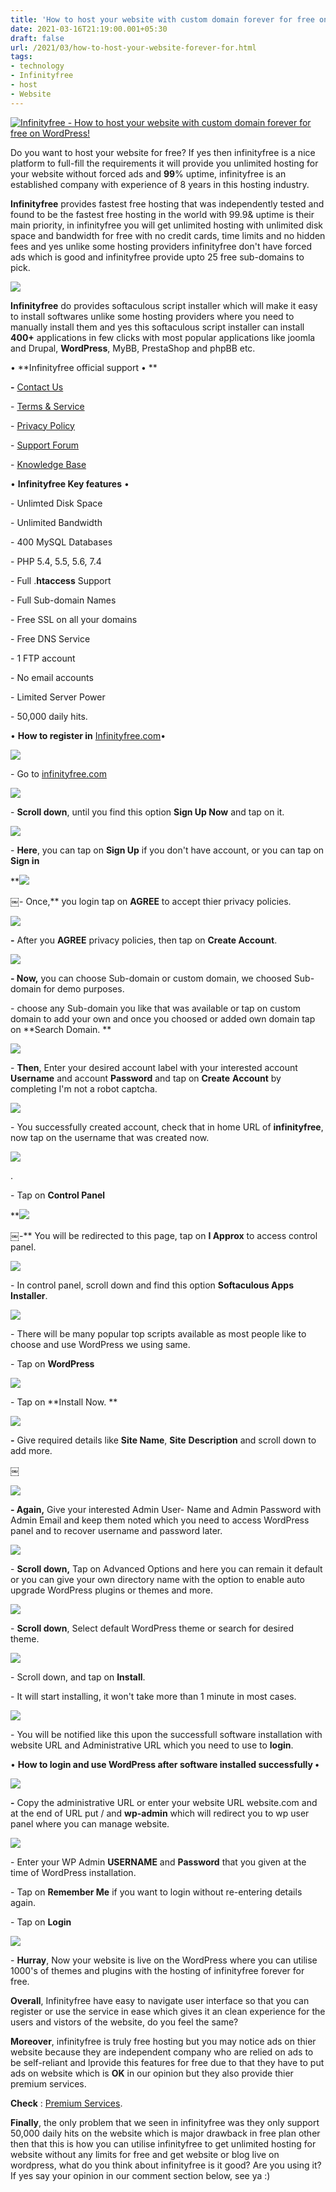 ```yaml
---
title: 'How to host your website with custom domain forever for free on WordPress!'
date: 2021-03-16T21:19:00.001+05:30
draft: false
url: /2021/03/how-to-host-your-website-forever-for.html
tags: 
- technology
- Infinityfree
- host
- Website
---
```


[![Infinityfree - How to host your website with custom domain forever for free on WordPress!](https://lh3.googleusercontent.com/-YClgI7ptHj4/YFRXu1LcviI/AAAAAAAADp4/hizG9TK4clQQGe_JKCpon2iP9-zpwllVACLcBGAsYHQ/s1600/1616140215362354-0.png "Infinityfree - How to host your website with custom domain forever for free on WordPress!")](https://lh3.googleusercontent.com/-YClgI7ptHj4/YFRXu1LcviI/AAAAAAAADp4/hizG9TK4clQQGe_JKCpon2iP9-zpwllVACLcBGAsYHQ/s1600/1616140215362354-0.png)

  

Do you want to host your website for free? If yes then infinityfree is a nice platform to full-fill the requirements it will provide you unlimited hosting for your website without forced ads and **99**% uptime, infinityfree is an established company with experience of 8 years in this hosting industry. 

  

**Infinityfree** provides fastest free hosting that was independently tested and found to be the fastest free hosting in the world with 99.9& uptime is their main priority, in infinityfree you will get unlimited hosting with unlimited disk space and bandwidth for free with no credit cards, time limits and no hidden fees and yes unlike some hosting providers infinityfree don't have forced ads which is good and infinityfree provide upto 25 free sub-domains to pick. 

  

  

 [![](https://lh3.googleusercontent.com/-lq114To5lm4/YFN18ZdLDLI/AAAAAAAADpg/ymfVfPfK_ww2CZLEYvX6WjvagcKJW5ncQCLcBGAsYHQ/s1600/1616082337984408-1.png)](https://lh3.googleusercontent.com/-lq114To5lm4/YFN18ZdLDLI/AAAAAAAADpg/ymfVfPfK_ww2CZLEYvX6WjvagcKJW5ncQCLcBGAsYHQ/s1600/1616082337984408-1.png) 

  

  

**Infinityfree** do provides softaculous script installer which will make it easy to install softwares unlike some hosting providers where you need to manually install them and yes this softaculous script installer can install **400+** applications in few clicks with most popular applications like joomla and Drupal, **WordPress**, MyBB, PrestaShop and phpBB etc.

  

• **Infinityfree official support • **

**\-** [Contact Us](https://infinityfree.net/contact/)

\- [Terms & Service](https://infinityfree.net/terms/)[](https://infinityfree.net/terms/)

\- [Privacy Policy](https://infinityfree.net/privacy/)

\- [Support Forum](https://forum.infinityfree.net/)

\- [Knowledge Base](https://support.infinityfree.net/)

  

• **Infinityfree Key features** •

  

\- Unlimted Disk Space

  

\- Unlimited Bandwidth

  

\- 400 MySQL Databases

  

\- PHP 5.4, 5.5, 5.6, 7.4

  

\- Full .**htaccess** Support

  

\- Full Sub-domain Names

  

\- Free SSL on all your domains

  

\- Free DNS Service

  

\- 1 FTP account

  

\- No email accounts

  

\- Limited Server Power

  

\- 50,000 daily hits. 

  

• **How to register in** [Infinityfree.com](http://www.Infinityfree.com)•

  

 [![](https://lh3.googleusercontent.com/-HLJkDWGOzu0/YFN1obuZvII/AAAAAAAADpU/2dPGHO155ZAvwOBhsWySC_NRvsOUoI2LACLcBGAsYHQ/s1600/1616082291131103-2.png)](https://lh3.googleusercontent.com/-HLJkDWGOzu0/YFN1obuZvII/AAAAAAAADpU/2dPGHO155ZAvwOBhsWySC_NRvsOUoI2LACLcBGAsYHQ/s1600/1616082291131103-2.png) 

  

\- Go to [infinityfree.com](http://www.infinityfree.com)

  

 [![](https://lh3.googleusercontent.com/-0MqKE2NElJs/YFN1cuSCLuI/AAAAAAAADpQ/Aio5e12aaMcEEhAK04V6TFzKzCjXM8hBQCLcBGAsYHQ/s1600/1616082114913848-3.png)](https://lh3.googleusercontent.com/-0MqKE2NElJs/YFN1cuSCLuI/AAAAAAAADpQ/Aio5e12aaMcEEhAK04V6TFzKzCjXM8hBQCLcBGAsYHQ/s1600/1616082114913848-3.png) 

  

\- **Scroll down**, until you find this option **Sign Up Now** and tap on it. 

  

 [![](https://lh3.googleusercontent.com/-CtXUmojh8LQ/YFN0wFGkkFI/AAAAAAAADpE/TlJptVKLg0YrVUJLzhoamu5obPk8EfE5ACLcBGAsYHQ/s1600/1616082094177572-4.png)](https://lh3.googleusercontent.com/-CtXUmojh8LQ/YFN0wFGkkFI/AAAAAAAADpE/TlJptVKLg0YrVUJLzhoamu5obPk8EfE5ACLcBGAsYHQ/s1600/1616082094177572-4.png) 

  

  

\- **Here**, you can tap on **Sign Up** if you don't have account, or you can tap on **Sign in**

 **[![](https://lh3.googleusercontent.com/-aeRHXPwlZ-g/YFN0rRt8pjI/AAAAAAAADo8/ixliYbo_IYgpWduAYM0snvWnj1V0aw0LQCLcBGAsYHQ/s1600/1616082035152987-5.png)](https://lh3.googleusercontent.com/-aeRHXPwlZ-g/YFN0rRt8pjI/AAAAAAAADo8/ixliYbo_IYgpWduAYM0snvWnj1V0aw0LQCLcBGAsYHQ/s1600/1616082035152987-5.png) 

￼- Once,** you login tap on **AGREE** to accept thier privacy policies. 

  

 [![](https://lh3.googleusercontent.com/-v3QsFOxHM0c/YFN0ckiCWTI/AAAAAAAADow/8geNcAtdeVczCItdOQ_rHc5enYRhwZSeQCLcBGAsYHQ/s1600/1616081997284743-6.png)](https://lh3.googleusercontent.com/-v3QsFOxHM0c/YFN0ckiCWTI/AAAAAAAADow/8geNcAtdeVczCItdOQ_rHc5enYRhwZSeQCLcBGAsYHQ/s1600/1616081997284743-6.png) 

  

**\-** After you **AGREE** privacy policies, then tap on **Create Account**. 

  

 [![](https://lh3.googleusercontent.com/-LHQKpSV3gO0/YFN0TB1XvbI/AAAAAAAADoo/D3H_MzllPrkaeBcb1kWmdsO2iTp5vMZJQCLcBGAsYHQ/s1600/1616081980965114-7.png)](https://lh3.googleusercontent.com/-LHQKpSV3gO0/YFN0TB1XvbI/AAAAAAAADoo/D3H_MzllPrkaeBcb1kWmdsO2iTp5vMZJQCLcBGAsYHQ/s1600/1616081980965114-7.png) 

  

**\- Now,** you can choose Sub-domain or custom domain, we choosed Sub-domain for demo purposes. 

  

\- choose any Sub-domain you like that was available or tap on custom domain to add your own and once you choosed or added own domain tap on **Search Domain. **

 **[![](https://lh3.googleusercontent.com/-wEvH-NThlKY/YFN0PFl35HI/AAAAAAAADog/b783YCLpOZEpFxwlT7DQpZWlqxa3wqyHQCLcBGAsYHQ/s1600/1616081950164882-8.png)](https://lh3.googleusercontent.com/-wEvH-NThlKY/YFN0PFl35HI/AAAAAAAADog/b783YCLpOZEpFxwlT7DQpZWlqxa3wqyHQCLcBGAsYHQ/s1600/1616081950164882-8.png)** 

\- **Then**, Enter your desired account label with your interested account **Username** and account **Password** and tap on **Create** **Account** by completing I'm not a robot captcha. 

  

 [![](https://lh3.googleusercontent.com/-jzRJz7AmZyE/YFN0Hb8DPRI/AAAAAAAADoc/Jn3T7mtuYooWThF8pM3IylzymfUTRRwWACLcBGAsYHQ/s1600/1616081921595396-9.png)](https://lh3.googleusercontent.com/-jzRJz7AmZyE/YFN0Hb8DPRI/AAAAAAAADoc/Jn3T7mtuYooWThF8pM3IylzymfUTRRwWACLcBGAsYHQ/s1600/1616081921595396-9.png) 

  

\- You successfully created account, check that in home URL of **infinityfree**, now tap on the username that was created now. 

  

 [![](https://lh3.googleusercontent.com/-GI9L92vfsLQ/YFN0ALXi9nI/AAAAAAAADoU/COJgh_E253o1KJHfArHJVqIVSi5putSMwCLcBGAsYHQ/s1600/1616081895280248-10.png)](https://lh3.googleusercontent.com/-GI9L92vfsLQ/YFN0ALXi9nI/AAAAAAAADoU/COJgh_E253o1KJHfArHJVqIVSi5putSMwCLcBGAsYHQ/s1600/1616081895280248-10.png) 

  

. 

\- Tap on **Control Panel**

 **[![](https://lh3.googleusercontent.com/-uQL0oLLByiY/YFNz5s4j4rI/AAAAAAAADoM/yxO8L0AtbT8Eb4goqjD10xoBwqjr1isSwCLcBGAsYHQ/s1600/1616081876465047-11.png)](https://lh3.googleusercontent.com/-uQL0oLLByiY/YFNz5s4j4rI/AAAAAAAADoM/yxO8L0AtbT8Eb4goqjD10xoBwqjr1isSwCLcBGAsYHQ/s1600/1616081876465047-11.png) 

￼-** You will be redirected to this page, tap on **I Approx** to access control panel. 

  

 [![](https://lh3.googleusercontent.com/-wbCFaG5UjGQ/YFNz0yP347I/AAAAAAAADoE/QwV9MS3MuDYQH8OmT2Z5_QRYFctUreztACLcBGAsYHQ/s1600/1616081836827011-12.png)](https://lh3.googleusercontent.com/-wbCFaG5UjGQ/YFNz0yP347I/AAAAAAAADoE/QwV9MS3MuDYQH8OmT2Z5_QRYFctUreztACLcBGAsYHQ/s1600/1616081836827011-12.png) 

  

\- In control panel, scroll down and find this option **Softaculous Apps Installer**. 

  

 [![](https://lh3.googleusercontent.com/-bO97PJtUasY/YFNzq4YOJtI/AAAAAAAADn8/sSO_q4LxjeEhg1yAqsr2Auvmm0EQmYHdACLcBGAsYHQ/s1600/1616081823946015-13.png)](https://lh3.googleusercontent.com/-bO97PJtUasY/YFNzq4YOJtI/AAAAAAAADn8/sSO_q4LxjeEhg1yAqsr2Auvmm0EQmYHdACLcBGAsYHQ/s1600/1616081823946015-13.png) 

  

\- There will be many popular top scripts available as most people like to choose and use WordPress we using same. 

  

\- Tap on **WordPress**

 **[![](https://lh3.googleusercontent.com/-e3ViqFUPFbY/YFNzn5KDNgI/AAAAAAAADn0/peURPWXGcYAS54ERdEyIjofKjIG4JrlDgCLcBGAsYHQ/s1600/1616081794810575-14.png)](https://lh3.googleusercontent.com/-e3ViqFUPFbY/YFNzn5KDNgI/AAAAAAAADn0/peURPWXGcYAS54ERdEyIjofKjIG4JrlDgCLcBGAsYHQ/s1600/1616081794810575-14.png)** 

  

\- Tap on **Install Now. **

 **[![](https://lh3.googleusercontent.com/-4UJtszK5X-4/YFNzgQ_auAI/AAAAAAAADnw/M-OniS00PjsfJf6hEyvud6xwTuGo2YBOACLcBGAsYHQ/s1600/1616081783781588-15.png)](https://lh3.googleusercontent.com/-4UJtszK5X-4/YFNzgQ_auAI/AAAAAAAADnw/M-OniS00PjsfJf6hEyvud6xwTuGo2YBOACLcBGAsYHQ/s1600/1616081783781588-15.png)** 

**\-** Give required details like **Site Name**, **Site** **Description** and scroll down to add more. 

**￼**

 **[![](https://lh3.googleusercontent.com/-COxyR4E_YvE/YFNzdvfl88I/AAAAAAAADno/1yo2d_JwjS8ItkIoCvWcZd708Vd9ggqqgCLcBGAsYHQ/s1600/1616081771593972-16.png)](https://lh3.googleusercontent.com/-COxyR4E_YvE/YFNzdvfl88I/AAAAAAAADno/1yo2d_JwjS8ItkIoCvWcZd708Vd9ggqqgCLcBGAsYHQ/s1600/1616081771593972-16.png)** 

**\- Again,** Give your interested Admin User- Name and Admin Password with Admin Email and keep them noted which you need to access WordPress panel and to recover username and password later. 

  

 [![](https://lh3.googleusercontent.com/-H3pF7yg9u1E/YFNzalHcS2I/AAAAAAAADnk/5dAZdG36G-8QOM_Fm0OyjCXRWZIv0Is1QCLcBGAsYHQ/s1600/1616081760095152-17.png)](https://lh3.googleusercontent.com/-H3pF7yg9u1E/YFNzalHcS2I/AAAAAAAADnk/5dAZdG36G-8QOM_Fm0OyjCXRWZIv0Is1QCLcBGAsYHQ/s1600/1616081760095152-17.png) 

  

\- **Scroll down,** Tap on Advanced Options and here you can remain it default or you can give your own directory name with the option to enable auto upgrade WordPress plugins or themes and more. 

  

 [![](https://lh3.googleusercontent.com/-6rCcgiSj900/YFNzX11fmMI/AAAAAAAADng/ESB-B7BSp4UsmZcB0JGgOd1lAZ4rCydZACLcBGAsYHQ/s1600/1616081723085916-18.png)](https://lh3.googleusercontent.com/-6rCcgiSj900/YFNzX11fmMI/AAAAAAAADng/ESB-B7BSp4UsmZcB0JGgOd1lAZ4rCydZACLcBGAsYHQ/s1600/1616081723085916-18.png) 

  

\- **Scroll down**, Select default WordPress theme or search for desired theme. 

  

 [![](https://lh3.googleusercontent.com/-oZsOja3VL8w/YFNzOoxFqhI/AAAAAAAADnc/xWkETiclPuQcBh6ug0Z7314s8FfEEXV_gCLcBGAsYHQ/s1600/1616081682700646-19.png)](https://lh3.googleusercontent.com/-oZsOja3VL8w/YFNzOoxFqhI/AAAAAAAADnc/xWkETiclPuQcBh6ug0Z7314s8FfEEXV_gCLcBGAsYHQ/s1600/1616081682700646-19.png) 

  

\- Scroll down, and tap on **Install**. 

  

  

\- It will start installing, it won't take more than 1 minute in most cases. 

  

 [![](https://lh3.googleusercontent.com/-vqZORw9iYCo/YFNzEnqECpI/AAAAAAAADnU/2JOM1q2spfYdBA-RjLi4CO9cC3Ra8O7LgCLcBGAsYHQ/s1600/1616081635180140-20.png)](https://lh3.googleusercontent.com/-vqZORw9iYCo/YFNzEnqECpI/AAAAAAAADnU/2JOM1q2spfYdBA-RjLi4CO9cC3Ra8O7LgCLcBGAsYHQ/s1600/1616081635180140-20.png) 

  

  

\- You will be notified like this upon the successfull software installation with website URL and Administrative URL which you need to use to **login**. 

  

• **How to login and use WordPress after software installed successfully •**

 **[![](https://lh3.googleusercontent.com/-_us_h7J3ljg/YFNy4mTjlrI/AAAAAAAADnI/2en0B3Pc0hYInayAtxfC3OKEnKiD2dLLQCLcBGAsYHQ/s1600/1616081606826135-21.png)](https://lh3.googleusercontent.com/-_us_h7J3ljg/YFNy4mTjlrI/AAAAAAAADnI/2en0B3Pc0hYInayAtxfC3OKEnKiD2dLLQCLcBGAsYHQ/s1600/1616081606826135-21.png)** 

**\-** Copy the administrative URL or enter your website URL website.com and at the end of URL put / and **wp-admin** which will redirect you to wp user panel where you can manage website. 

  

 [![](https://lh3.googleusercontent.com/--vMqL9KGgPU/YFNyxe-8enI/AAAAAAAADnE/Rf2S1lmHfY0SsMoWti7Hd6g8CcWKo4CgACLcBGAsYHQ/s1600/1616081578727434-22.png)](https://lh3.googleusercontent.com/--vMqL9KGgPU/YFNyxe-8enI/AAAAAAAADnE/Rf2S1lmHfY0SsMoWti7Hd6g8CcWKo4CgACLcBGAsYHQ/s1600/1616081578727434-22.png) 

  

  

\- Enter your WP Admin **USERNAME** and **Password** that you given at the time of WordPress installation. 

  

\- Tap on **Remember Me** if you want to login without re-entering details again. 

  

\- Tap on **Login**

  

 [![](https://lh3.googleusercontent.com/-9JGyZrs1Obs/YFNyqa2UxnI/AAAAAAAADnA/MtdLRp2Xq_MNPQJZnsBR2mVeRpjOiLDlQCLcBGAsYHQ/s1600/1616081499192915-23.png)](https://lh3.googleusercontent.com/-9JGyZrs1Obs/YFNyqa2UxnI/AAAAAAAADnA/MtdLRp2Xq_MNPQJZnsBR2mVeRpjOiLDlQCLcBGAsYHQ/s1600/1616081499192915-23.png) 

  

\- **Hurray**, Now your website is live on the WordPress where you can utilise 1000's of themes and plugins with the hosting of infinityfree forever for free. 

  

**Overall**, Infinityfree have easy to navigate user interface so that you can register or use the service in ease which gives it an clean experience for the users and vistors of the website, do you feel the same? 

  

**Moreover**, infinityfree is truly free hosting but you may notice ads on thier website because they are independent company who are relied on ads to be self-reliant and lprovide this features for free due to that they have to put ads on website which is **OK** in our opinion but they also provide thier premium services. 

  

**Check** : [Premium Services](https://infinityfree.net/premium/). 

  

**Finally**, the only problem that we seen in infinityfree was they only support 50,000 daily hits on the website which is major drawback in free plan other then that this is how you can utilise infinityfree to get unlimited hosting for website without any limits for free and get website or blog live on wordpress, what do you think about infinityfree is it good? Are you using it? If yes say your opinion in our comment section below, see ya :)